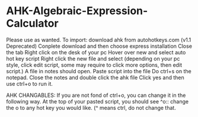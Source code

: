 # AHK-Algebraic-Expression-Calculator
Please use as wanted.
To import: download ahk from autohotkeys.com (v1.1 Deprecated)
Conplete download and then choose express installation
Close the tab
Right click on the desk of your pc
Hover over new and select auto hot key script
Right click the new file and select (depending on your pc style, click edit script, some may require to click more options, then edit script.)
A file in notes should open. Paste script into the file
Do ctrl+s on the notepad.
Close the notes and double click the ahk file
Click yes and then use ctrl+o to run it.

AHK CHANGABLES:
If you are not fond of ctrl+o, you can change it in the following way.
At the top of your pasted script, you should see ^o::
change the o to any hot key you would like.
(^ means ctrl, do not change that.
